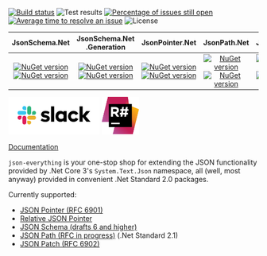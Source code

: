[![Build status](https://github.com/gregsdennis/json-everything/workflows/.NET%20Core/badge.svg)](https://github.com/gregsdennis/json-everything/actions?query=workflow%3A%22.NET+Core%22)
![Test results](https://img.shields.io/endpoint?url=https://gist.githubusercontent.com/gregsdennis/28607f2d276032f4d9a7f2c807e44df7/raw/test-results-badge.json)
[![Percentage of issues still open](http://isitmaintained.com/badge/open/gregsdennis/json-everything.svg)](http://isitmaintained.com/project/gregsdennis/json-everything "Percentage of issues still open")
[![Average time to resolve an issue](http://isitmaintained.com/badge/resolution/gregsdennis/json-everything.svg)](http://isitmaintained.com/project/gregsdennis/json-everything "Average time to resolve an issue")
![License](https://img.shields.io/github/license/gregsdennis/json-everything)
<!-- ![StackOverflow questions](https://img.shields.io/stackexchange/stackoverflow/t/json-everything) -->

|JsonSchema.Net|JsonSchema.Net<br>.Generation|JsonPointer.Net|JsonPath.Net|JsonPatch.Net|JsonLogic.Net|Json.More.Net|
|:-:|:-:|:-:|:-:|:-:|:-:|:-:|
|<a href="https://www.nuget.org/packages/JsonSchema.Net/"><img alt="NuGet version" src="https://img.shields.io/nuget/v/JsonSchema.Net.svg?svg=true"></img><br><img alt="NuGet version" src="https://img.shields.io/nuget/dt/JsonSchema.Net.svg?svg=true"></img></a>|<a href="https://www.nuget.org/packages/JsonSchema.Net.Generation/"><img alt="NuGet version" src="https://img.shields.io/nuget/v/JsonSchema.Net.Generation.svg?svg=true"></img><br><img alt="NuGet version" src="https://img.shields.io/nuget/dt/JsonSchema.Net.Generation.svg?svg=true"></img></a>|<a href="https://www.nuget.org/packages/JsonPointer.Net/"><img alt="NuGet version" src="https://img.shields.io/nuget/v/JsonPointer.Net.svg?svg=true"></img><br><img alt="NuGet version" src="https://img.shields.io/nuget/dt/JsonPointer.Net.svg?svg=true"></img></a>|<a href="https://www.nuget.org/packages/JsonPath.Net/"><img alt="NuGet version" src="https://img.shields.io/nuget/v/JsonPath.Net.svg?svg=true"></img><br><img alt="NuGet version" src="https://img.shields.io/nuget/dt/JsonPath.Net.svg?svg=true"></img></a>|<a href="https://www.nuget.org/packages/JsonPatch.Net/"><img alt="NuGet version" src="https://img.shields.io/nuget/v/JsonPatch.Net.svg?svg=true"></img><br><img alt="NuGet version" src="https://img.shields.io/nuget/dt/JsonPatch.Net.svg?svg=true"></img></a>|<a href="https://www.nuget.org/packages/JsonLogic/"><img alt="NuGet version" src="https://img.shields.io/nuget/v/JsonLogic.svg?svg=true"></img><br><img alt="NuGet version" src="https://img.shields.io/nuget/dt/JsonLogic.svg?svg=true"></img></a>|<a href="https://www.nuget.org/packages/Json.More.Net/"><img alt="NuGet version" src="https://img.shields.io/nuget/v/Json.More.Net.svg?svg=true"></img><br><img alt="NuGet version" src="https://img.shields.io/nuget/dt/Json.More.Net.svg?svg=true"></img></a>|

<!-- <table style="width:100%;">
    <tr style="text-align:center;">
        <td>JsonSchema.Net</td>
        <td>JsonSchema.Net<br>.Generation</td>
        <td>JsonPointer.Net</td>
        <td>JsonPath.Net</td>
        <td>JsonPatch.Net</td>
        <td>Json.More.Net</td>
    </tr>
    <tr style="text-align:center;">
        <td>
            <a href="https://www.nuget.org/packages/JsonLogic/">
                <img alt="NuGet version" src="https://img.shields.io/nuget/v/JsonLogic.svg?svg=true"></img><br>
                <img alt="NuGet version" src="https://img.shields.io/nuget/dt/JsonLogic.svg?svg=true"></img>
            </a>
        </td>
        <td>
            <a href="https://www.nuget.org/packages/JsonSchema.Net.Generation/">
                <img alt="NuGet version" src="https://img.shields.io/nuget/v/JsonSchema.Net.Generation.svg?svg=true"></img><br>
                <img alt="NuGet version" src="https://img.shields.io/nuget/dt/JsonSchema.Net.Generation.svg?svg=true"></img>
            </a>
        </td>
        <td>
            <a href="https://www.nuget.org/packages/JsonPointer.Net/">
                <img alt="NuGet version" src="https://img.shields.io/nuget/v/JsonPointer.Net.svg?svg=true"></img><br>
                <img alt="NuGet version" src="https://img.shields.io/nuget/dt/JsonPointer.Net.svg?svg=true"></img>
            </a>
        </td>
        <td>
            <a href="https://www.nuget.org/packages/JsonPath.Net/">
                <img alt="NuGet version" src="https://img.shields.io/nuget/v/JsonPath.Net.svg?svg=true"></img><br>
                <img alt="NuGet version" src="https://img.shields.io/nuget/dt/JsonPath.Net.svg?svg=true"></img>
            </a>
        </td>
        <td>
            <a href="https://www.nuget.org/packages/JsonPatch.Net/">
                <img alt="NuGet version" src="https://img.shields.io/nuget/v/JsonPatch.Net.svg?svg=true"></img><br>
                <img alt="NuGet version" src="https://img.shields.io/nuget/dt/JsonPatch.Net.svg?svg=true"></img>
            </a>
        </td>
        <td>
            <a href="https://www.nuget.org/packages/Json.More.Net/">
                <img alt="NuGet version" src="https://img.shields.io/nuget/v/Json.More.Net.svg?svg=true"></img><br>
                <img alt="NuGet version" src="https://img.shields.io/nuget/dt/Json.More.Net.svg?svg=true"></img>
            </a>
        </td>
    </tr>
</table> -->

<a href="https://join.slack.com/t/manateeopensource/shared_invite/enQtMzU4MjgzMjgyNzU3LWZjYzAzYzY3NjY1MjY3ODI0ZGJiZjc3Nzk1MDM5NTNlMjMyOTE0MzMxYWVjMjdiOGU1NDY5OGVhMGQ5YzY4Zjg"><img src="Resources/Slack_RGB.svg" alt="Discuss on Slack" title="Discuss on Slack" height="75"></a>
<a href="http://www.jetbrains.com/resharper"><img src="Resources/Resharper.svg" alt="Made with Jetbrains Resharper" title="Made with Jetbrains Resharper" height="75"></a>

[Documentation](https://gregsdennis.github.io/json-everything)

`json-everything` is your one-stop shop for extending the JSON functionality provided by .Net Core 3's `System.Text.Json` namespace, all (well, most anyway) provided in convenient .Net Standard 2.0 packages.

Currently supported:

- [JSON Pointer (RFC 6901)](https://tools.ietf.org/html/rfc6901)
- [Relative JSON Pointer](https://tools.ietf.org/id/draft-handrews-relative-json-pointer-00.html)
- [JSON Schema (drafts 6 and higher)](https://json-schema.org)
- [JSON Path (RFC in progress)](https://github.com/jsonpath-standard/internet-draft) (.Net Standard 2.1)
- [JSON Patch (RFC 6902)](https://tools.ietf.org/html/rfc6902)
